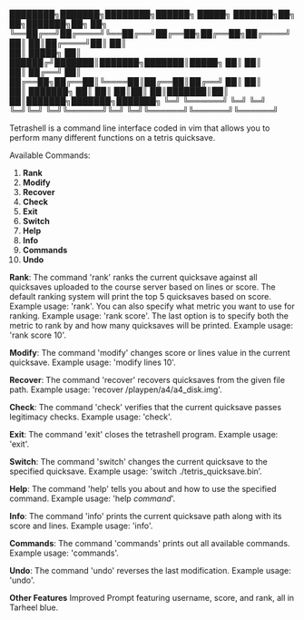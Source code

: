 
████████╗███████╗████████╗██████╗  █████╗ ███████╗██╗  ██╗███████╗██╗     ██╗     
╚══██╔══╝██╔════╝╚══██╔══╝██╔══██╗██╔══██╗██╔════╝██║  ██║██╔════╝██║     ██║     
   ██║   █████╗     ██║   ██████╔╝███████║███████╗███████║█████╗  ██║     ██║     
   ██║   ██╔══╝     ██║   ██╔══██╗██╔══██║╚════██║██╔══██║██╔══╝  ██║     ██║     
   ██║   ███████╗   ██║   ██║  ██║██║  ██║███████║██║  ██║███████╗███████╗███████╗
   ╚═╝   ╚══════╝   ╚═╝   ╚═╝  ╚═╝╚═╝  ╚═╝╚══════╝╚═╝  ╚═╝╚══════╝╚══════╝╚══════╝
                                                                                   

Tetrashell is a command line interface coded in vim that allows you to perform many different functions on a tetris quicksave.

Available Commands:
1. **Rank**
2. **Modify**
3. **Recover**
4. **Check**
5. **Exit**
6. **Switch**
7. **Help**
8. **Info**
9. **Commands**
10. **Undo**


**Rank**:
	The command 'rank' ranks the current quicksave against all quicksaves uploaded to the course server based on lines or score. The default ranking system will print the top 5 quicksaves based on score. Example usage: 'rank'.
	You can also specify what metric you want to use for ranking. Example usage: 'rank score'.
	The last option is to specify both the metric to rank by and how many quicksaves will be printed. Example usage: 'rank score 10'.

**Modify**:
	The command 'modify' changes score or lines value in the current quicksave. Example usage: 'modify lines 10'.

**Recover**:
        The command 'recover' recovers quicksaves from the given file path. Example usage: 'recover /playpen/a4/a4_disk.img'.

**Check**:
	The command 'check' verifies that the current quicksave passes legitimacy checks. Example usage: 'check'.

**Exit**:
	The command 'exit' closes the tetrashell program. Example usage: 'exit'.

**Switch**:
	The command 'switch' changes the current quicksave to the specified quicksave. Example usage: 'switch ./tetris_quicksave.bin’.

**Help**:
	The command 'help' tells you about and how to use the specified command. Example usage: 'help *command*'.

**Info**:
	The command 'info' prints the current quicksave path along with its score and lines. Example usage: 'info'.

**Commands**:
	The command 'commands' prints out all available commands. Example usage: 'commands'.

**Undo**:
	The command 'undo' reverses the last modification. Example usage: 'undo'.

**Other Features**
	Improved Prompt featuring username, score, and rank, all in Tarheel blue.
